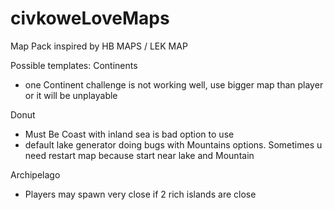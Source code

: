# civkoweLoveMaps
Map Pack inspired by HB MAPS / LEK MAP

Possible templates:
Continents
- one Continent challenge is not working well, use bigger map than player or it will be unplayable

Donut
- Must Be Coast with inland sea is bad option to use
- default lake generator doing bugs with Mountains options. Sometimes u need restart map because start near lake and Mountain

Archipelago
- Players may spawn very close if 2 rich islands are close
